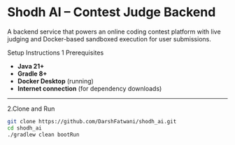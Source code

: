 # Shodh AI – Contest Judge Backend

A backend service that powers an online coding contest platform with live judging and Docker-based sandboxed execution for user submissions.


 Setup Instructions
1️ Prerequisites
- **Java 21+**
- **Gradle 8+**
- **Docker Desktop** (running)
- **Internet connection** (for dependency downloads)

---

2.Clone and Run
```bash
git clone https://github.com/DarshFatwani/shodh_ai.git
cd shodh_ai
./gradlew clean bootRun
